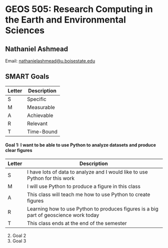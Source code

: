 # GEOS 505: Research Computing in the Earth and Environmental Sciences

## Nathaniel Ashmead

Email: [nathanielashmead@u.boisestate.edu](mailto:nathanielashmead@u.boisestate.edu)


## SMART Goals
Letter | Description
----------|----------
S | Specific 
M | Measurable
A | Achievable
R | Relevant
T | Time-Bound



#### Goal 1: I want to be able to use Python to analyze datasets and produce clear figures
Letter | Description
----------|----------
S | I have lots of data to analyze and I would like to use Python for this work
M | I will use Python to produce a figure in this class
A | This class will teach me how to use Python to create figures
R | Learning how to use Python to produces figures is a big part of geoscience work today
T | This class ends at the end of the semester

2. Goal 2
3. Goal 3
